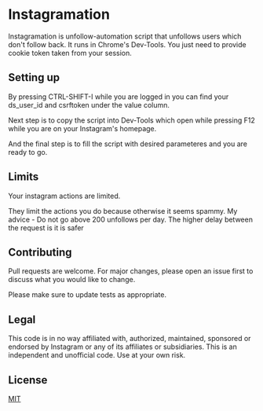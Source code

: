 # Instagramation

Instagramation is unfollow-automation script that unfollows users which don't follow back. It runs in Chrome's Dev-Tools. You just need to provide cookie token taken from your session.
## Setting up
By pressing CTRL-SHIFT-I while you are logged in you can find your ds_user_id and csrftoken under the value column.


Next step is to copy the script into Dev-Tools which open while pressing F12 while you are on your Instagram's homepage.

And the final step is to fill the script with desired parameteres and you are ready to go.



## Limits
Your instagram actions are limited.

They limit the actions you do because otherwise it seems spammy.
My advice - Do not go above 200 unfollows per day. The higher delay between the request is it is safer



## Contributing
Pull requests are welcome. For major changes, please open an issue first to discuss what you would like to change.

Please make sure to update tests as appropriate.
## Legal

This code is in no way affiliated with, authorized, maintained, sponsored or endorsed by Instagram or any of its affiliates or subsidiaries. 
This is an independent and unofficial code. Use at your own risk.

## License
[MIT](https://choosealicense.com/licenses/mit/)
